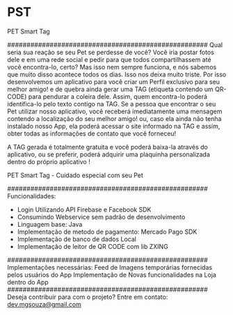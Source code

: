 # PST

PET Smart Tag

####################################################
Qual seria sua reação se seu Pet se perdesse de você? Você iria postar fotos dele e em uma rede social e pedir para que todos compartilhassem até você encontra-lo, certo? Mas isso nem sempre funciona, e nós sabemos que muito disso acontece todos os dias. Isso nos deixa muito triste. 
Por isso desenvolvemos um aplicativo para você criar um Perfil exclusivo para seu melhor amigo! e de quebra ainda gerar uma TAG (etiqueta contendo um QR-CODE) para pendurar a coleira dele. Assim, quem encontra-lo poderá identifica-lo pelo texto contigo na TAG.
Se a pessoa que encontrar o seu Pet utilizar nosso aplicativo, você receberá imediatamente uma mensagem contendo a localização do seu melhor amigo! ou, caso ela ainda não tenha instalado nosso App, ela poderá acessar o site informado na TAG e assim, obter todas as informações de contato que você forneceu!

A TAG gerada é totalmente gratuita e você poderá baixa-la através do aplicativo, ou se preferir, poderá adquirir uma plaquinha personalizada dentro do próprio aplicativo !

PET Smart Tag - Cuidado especial com seu Pet

####################################################
Funcionalidades:

* Login Utilizando API Firebase e Facebook SDK
* Consumindo Webservice sem padrão de desenvolvimento
* Linguagem base: Java
* Implementação de metodo de pagamento: Mercado Pago SDK
* Implementação de banco de dados Local
* Implementação de leitor de QR CODE com lib ZXING

####################################################
Implementações necessárias:
Feed  de Imagens temporárias fornecidas pelos usuários do App
Implementação de Novas funcionalidades na Loja dentro do App
####################################################
Deseja contribuir para com o projeto?
Entre em contato: dev.mgsouza@gmail.com
